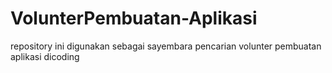 # VolunterPembuatan-Aplikasi
repository ini digunakan sebagai sayembara pencarian volunter pembuatan aplikasi dicoding
